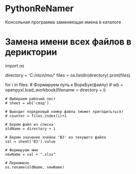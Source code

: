 # PythonReNamer
Консольная программа заменяющая имена в каталоге

# Замена имени всех файлов в дериктории

import os

directory = 'C:/ntcn/mo/'
files = os.listdir(directory)
print(files)

for i in files:
    # Формируем путь к ВоркБук(файлу)
    # wb = openpyxl.load_workbook(filename = directory + i)

    # Выбираем рабочий лист
    # sheet = wb['свод']

    # Выводит порядковый номер файла (может пригодитьться)
    # counter = files.index(i)+1

    # Берем файл из списка
    oldName = directory + i

	# Берем значение ячейки 'B3' из текущего файла
    val = sheet['B3'].value

    # Формируем имя
    newName = val + ".xlsx"

    # Переимено
    os.rename(oldName, newName)


